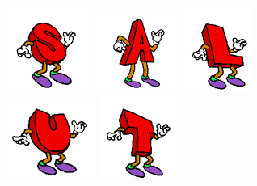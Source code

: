 ![s](https://github.com/EmpireDemocratiqueDuPoulpe/EmpireDemocratiqueDuPoulpe/blob/main/gifs/s.gif)
![a](https://github.com/EmpireDemocratiqueDuPoulpe/EmpireDemocratiqueDuPoulpe/blob/main/gifs/a.gif)
![l](https://github.com/EmpireDemocratiqueDuPoulpe/EmpireDemocratiqueDuPoulpe/blob/main/gifs/l.gif)
![u](https://github.com/EmpireDemocratiqueDuPoulpe/EmpireDemocratiqueDuPoulpe/blob/main/gifs/u.gif)
![t](https://github.com/EmpireDemocratiqueDuPoulpe/EmpireDemocratiqueDuPoulpe/blob/main/gifs/t.gif)

<!--
**EmpireDemocratiqueDuPoulpe/EmpireDemocratiqueDuPoulpe** is a ✨ _special_ ✨ repository because its `README.md` (this file) appears on your GitHub profile.

Here are some ideas to get you started:

- 🔭 I’m currently working on ...
- 🌱 I’m currently learning ...
- 👯 I’m looking to collaborate on ...
- 🤔 I’m looking for help with ...
- 💬 Ask me about ...
- 📫 How to reach me: ...
- 😄 Pronouns: ...
- ⚡ Fun fact: ...
-->
